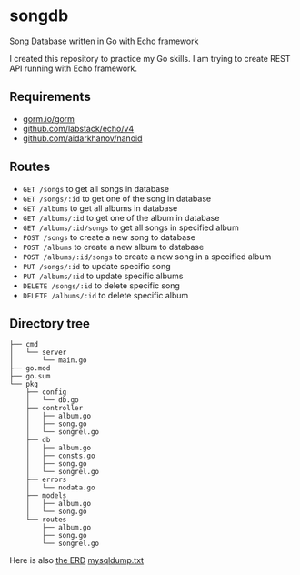 # songdb
Song Database written in Go with Echo framework

I created this repository to practice my Go skills. 
I am trying to create REST API running with Echo framework.

## Requirements
* [gorm.io/gorm](https://gorm.io/)
* [github.com/labstack/echo/v4](https://echo.labstack.com/)
* [github.com/aidarkhanov/nanoid](https://github.com/aidarkhanov/nanoid)

## Routes
* `GET /songs` to get all songs in database
* `GET /songs/:id` to get one of the song in database
* `GET /albums` to get all albums in database
* `GET /albums/:id` to get one of the album in database
* `GET /albums/:id/songs` to get all songs in specified album
* `POST /songs` to create a new song to database
* `POST /albums` to create a new album to database
* `POST /albums/:id/songs` to create a new song in a specified album
* `PUT /songs/:id` to update specific song
* `PUT /albums/:id` to update specific albums
* `DELETE /songs/:id` to delete specific song
* `DELETE /albums/:id` to delete specific album

## Directory tree
```
├── cmd
│   └── server
│       └── main.go
├── go.mod
├── go.sum
└── pkg
    ├── config
    │   └── db.go
    ├── controller
    │   ├── album.go
    │   ├── song.go
    │   └── songrel.go
    ├── db
    │   ├── album.go
    │   ├── consts.go
    │   ├── song.go
    │   └── songrel.go
    ├── errors
    │   └── nodata.go
    ├── models
    │   ├── album.go
    │   └── song.go
    └── routes
        ├── album.go
        ├── song.go
        └── songrel.go
```

Here is also [the ERD](https://user-images.githubusercontent.com/73155095/236813865-0c89bce1-940a-4cd9-83c1-402849972b88.png)
[mysqldump.txt](https://github.com/dibalikpohon/songdb/files/11420669/mysqldump.txt)
